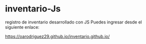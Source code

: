 # inventario-Js
registro de inventario desarrollado con JS
Puedes ingresar desde el siguiente enlace: 

https://oarodriguez29.github.io/inventario.github.io/

